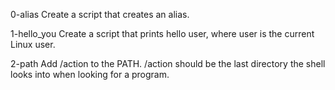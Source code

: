 0-alias
Create a script that creates an alias.

1-hello_you
Create a script that prints hello user, where user is the current Linux user.

2-path
Add /action to the PATH. /action should be the last directory the shell looks into when looking for a program.